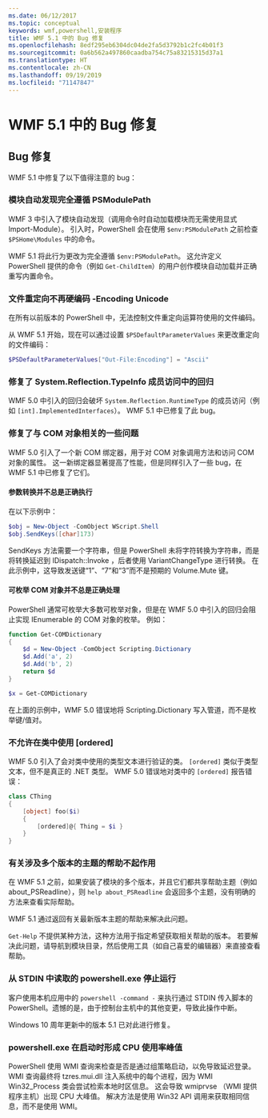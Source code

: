 ```yaml
---
ms.date: 06/12/2017
ms.topic: conceptual
keywords: wmf,powershell,安装程序
title: WMF 5.1 中的 Bug 修复
ms.openlocfilehash: 8edf295eb6304dc04de2fa5d3792b1c2fc4b01f3
ms.sourcegitcommit: 0a6b562a497860caadba754c75a83215315d37a1
ms.translationtype: HT
ms.contentlocale: zh-CN
ms.lasthandoff: 09/19/2019
ms.locfileid: "71147847"
---
```

# <a name="bug-fixes-in-wmf-51"></a>WMF 5.1 中的 Bug 修复

## <a name="bug-fixes"></a>Bug 修复

WMF 5.1 中修复了以下值得注意的 bug：

### <a name="module-auto-discovery-fully-honors-psmodulepath"></a>模块自动发现完全遵循 PSModulePath

WMF 3 中引入了模块自动发现（调用命令时自动加载模块而无需使用显式 Import-Module）。 引入时，PowerShell 会在使用 `$env:PSModulePath` 之前检查 `$PSHome\Modules` 中的命令。

WMF 5.1 将此行为更改为完全遵循 `$env:PSModulePath`。 这允许定义 PowerShell 提供的命令（例如 `Get-ChildItem`）的用户创作模块自动加载并正确重写内置命令。

### <a name="file-redirection-no-longer-hard-codes--encoding-unicode"></a>文件重定向不再硬编码 -Encoding Unicode

在所有以前版本的 PowerShell 中，无法控制文件重定向运算符使用的文件编码。

从 WMF 5.1 开始，现在可以通过设置 `$PSDefaultParameterValues` 来更改重定向的文件编码：

```powershell
$PSDefaultParameterValues["Out-File:Encoding"] = "Ascii"
```

### <a name="fixed-a-regression-in-accessing-members-of-systemreflectiontypeinfo"></a>修复了 System.Reflection.TypeInfo 成员访问中的回归

WMF 5.0 中引入的回归会破坏 `System.Reflection.RuntimeType` 的成员访问（例如 `[int].ImplementedInterfaces`）。 WMF 5.1 中已修复了此 bug。

### <a name="fixed-some-issues-with-com-objects"></a>修复了与 COM 对象相关的一些问题

WMF 5.0 引入了一个新 COM 绑定器，用于对 COM 对象调用方法和访问 COM 对象的属性。 这一新绑定器显著提高了性能，但是同样引入了一些 bug，在 WMF 5.1 中已修复了它们。

#### <a name="argument-conversions-were-not-always-performed-correctly"></a>参数转换并不总是正确执行

在以下示例中：

```powershell
$obj = New-Object -ComObject WScript.Shell
$obj.SendKeys([char]173)
```

SendKeys  方法需要一个字符串，但是 PowerShell 未将字符转换为字符串，而是将转换延迟到 IDispatch::Invoke  ，后者使用 VariantChangeType  进行转换。 在此示例中，这导致发送键“1”、“7”和“3”而不是预期的 Volume.Mute  键。

#### <a name="enumerable-com-objects-not-always-handled-correctly"></a>可枚举 COM 对象并不总是正确处理

PowerShell 通常可枚举大多数可枚举对象，但是在 WMF 5.0 中引入的回归会阻止实现 IEnumerable 的 COM 对象的枚举。 例如：

```powershell
function Get-COMDictionary
{
    $d = New-Object -ComObject Scripting.Dictionary
    $d.Add('a', 2)
    $d.Add('b', 2)
    return $d
}

$x = Get-COMDictionary
```

在上面的示例中，WMF 5.0 错误地将 Scripting.Dictionary  写入管道，而不是枚举键/值对。

### <a name="ordered-was-not-allowed-inside-classes"></a>不允许在类中使用 [ordered]

WMF 5.0 引入了会对类中使用的类型文本进行验证的类。 `[ordered]` 类似于类型文本，但不是真正的 .NET 类型。 WMF 5.0 错误地对类中的 `[ordered]` 报告错误：

```powershell
class CThing
{
    [object] foo($i)
    {
        [ordered]@{ Thing = $i }
    }
}
```

### <a name="help-on-about-topics-with-multiple-versions-does-not-work"></a>有关涉及多个版本的主题的帮助不起作用

在 WMF 5.1 之前，如果安装了模块的多个版本，并且它们都共享帮助主题（例如 about_PSReadline），则 `help about_PSReadline` 会返回多个主题，没有明确的方法来查看实际帮助。

WMF 5.1 通过返回有关最新版本主题的帮助来解决此问题。

`Get-Help` 不提供某种方法，这种方法用于指定希望获取相关帮助的版本。 若要解决此问题，请导航到模块目录，然后使用工具（如自己喜爱的编辑器）来直接查看帮助。

### <a name="powershellexe-reading-from-stdin-stopped-working"></a>从 STDIN 中读取的 powershell.exe 停止运行

客户使用本机应用中的 `powershell -command -` 来执行通过 STDIN 传入脚本的 PowerShell。遗憾的是，由于控制台主机中的其他变更，导致此操作中断。

Windows 10 周年更新中的版本 5.1 已对此进行修复。

### <a name="powershellexe-creates-spike-in-cpu-usage-on-startup"></a>powershell.exe 在启动时形成 CPU 使用率峰值

PowerShell 使用 WMI 查询来检查是否是通过组策略启动，以免导致延迟登录。 WMI 查询最终将 tzres.mui.dll 注入系统中的每个进程，因为 WMI Win32_Process  类会尝试检索本地时区信息。 这会导致 wmiprvse  （WMI 提供程序主机）出现 CPU 大峰值。 解决方法是使用 Win32 API 调用来获取相同信息，而不是使用 WMI。
